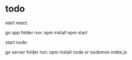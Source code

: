 # todo

start react:

go app folder
run:
npm install
npm start

start node:

go server folder
run:
npm install
node or nodemon index.js
